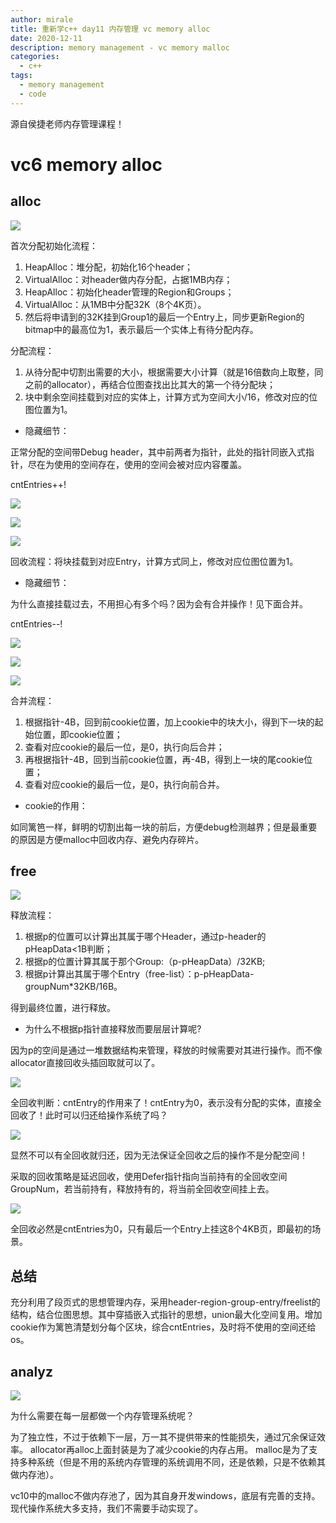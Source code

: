 ```yaml
---
author: mirale
title: 重新学c++ day11 内存管理 vc memory alloc
date: 2020-12-11
description: memory management - vc memory malloc
categories:
  - c++
tags:
  - memory management
  - code
---
```


源自侯捷老师内存管理课程！

# vc6 memory alloc

## alloc

![](memory_alloc.jpg)

首次分配初始化流程：

1. HeapAlloc：堆分配，初始化16个header；
2. VirtualAlloc：对header做内存分配，占据1MB内存；
3. HeapAlloc：初始化header管理的Region和Groups；
4. VirtualAlloc：从1MB中分配32K（8个4K页）。
5. 然后将申请到的32K挂到Group1的最后一个Entry上，同步更新Region的bitmap中的最高位为1，表示最后一个实体上有待分配内存。

分配流程：

1. 从待分配中切割出需要的大小，根据需要大小计算（就是16倍数向上取整，同之前的allocator），再结合位图查找出比其大的第一个待分配块；
2. 块中剩余空间挂载到对应的实体上，计算方式为空间大小/16，修改对应的位图位置为1。

- 隐藏细节：
  
正常分配的空间带Debug header，其中前两者为指针，此处的指针同嵌入式指针，尽在为使用的空间存在，使用的空间会被对应内容覆盖。

cntEntries++!

![](memory_alloc2.jpg)

![](memory_alloc3.jpg)

![](memory_dealloc.jpg)

回收流程：将块挂载到对应Entry，计算方式同上，修改对应位图位置为1。

- 隐藏细节：

为什么直接挂载过去，不用担心有多个吗？因为会有合并操作！见下面合并。

cntEntries--!

![](memory_realloc.jpg)

![](memory_realloc2.jpg)

![](memory_merge.jpg)

合并流程：

1. 根据指针-4B，回到前cookie位置，加上cookie中的块大小，得到下一块的起始位置，即cookie位置；
2. 查看对应cookie的最后一位，是0，执行向后合并；
3. 再根据指针-4B，回到当前cookie位置，再-4B，得到上一块的尾cookie位置；
4. 查看对应cookie的最后一位，是0，执行向前合并。

- cookie的作用：

如同篱笆一样，鲜明的切割出每一块的前后，方便debug检测越界；但是最重要的原因是方便malloc中回收内存、避免内存碎片。

## free

![](memory_free.jpg)

释放流程：

1. 根据p的位置可以计算出其属于哪个Header，通过p-header的pHeapData<1B判断；
2. 根据p的位置计算其属于那个Group:（p-pHeapData）/32KB; 
3. 根据p计算出其属于哪个Entry（free-list）：p-pHeapData-groupNum*32KB/16B。

得到最终位置，进行释放。

- 为什么不根据p指针直接释放而要层层计算呢?

因为p的空间是通过一堆数据结构来管理，释放的时候需要对其进行操作。而不像allocator直接回收头插回取就可以了。

![](memory_free2.jpg)

全回收判断：cntEntry的作用来了！cntEntry为0，表示没有分配的实体，直接全回收了！此时可以归还给操作系统了吗？

![](memory_free3.jpg)

显然不可以有全回收就归还，因为无法保证全回收之后的操作不是分配空间！

采取的回收策略是延迟回收，使用Defer指针指向当前持有的全回收空间GroupNum，若当前持有，释放持有的，将当前全回收空间挂上去。

![](memory_free4.jpg)

全回收必然是cntEntries为0，只有最后一个Entry上挂这8个4KB页，即最初的场景。

## 总结

充分利用了段页式的思想管理内存，采用header-region-group-entry/freelist的结构，结合位图思想。其中穿插嵌入式指针的思想，union最大化空间复用。增加cookie作为篱笆清楚划分每个区块，综合cntEntries，及时将不使用的空间还给os。

## analyz

![](memory_analyz.jpg)

为什么需要在每一层都做一个内存管理系统呢？

为了独立性，不过于依赖下一层，万一其不提供带来的性能损失，通过冗余保证效率。
allocator再alloc上面封装是为了减少cookie的内存占用。
malloc是为了支持多种系统（但是不用的系统内存管理的系统调用不同，还是依赖，只是不依赖其做内存池）。

vc10中的malloc不做内存池了，因为其自身开发windows，底层有完善的支持。现代操作系统大多支持，我们不需要手动实现了。
